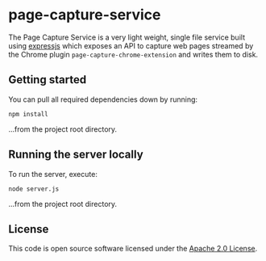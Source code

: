 
# page-capture-service
The Page Capture Service is a very light weight, single file service built using [expressjs](https://expressjs.com/) which exposes an API to capture web pages streamed by the Chrome plugin `page-capture-chrome-extension` and writes them to disk.

## Getting started
You can pull all required dependencies down by running:

`npm install`

...from the project root directory.

## Running the server locally
To run the server, execute:

`node server.js`

...from the project root directory.

## License
This code is open source software licensed under the [Apache 2.0 License]("http://www.apache.org/licenses/LICENSE-2.0.html").
